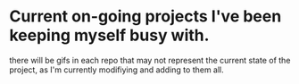 
# Current on-going projects I've been keeping myself busy with. 

there will be gifs in each repo that may not represent the current state of the project, as I'm currently modifiying and adding to them all.

